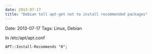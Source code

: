 ```yaml
---
date: 2013-07-17
title: "Debian tell apt-get not to install recommended packages"
---
```

Date: 2013-07-17
Tags: Linux, Debian

In /etc/apt/apt.conf

	APT::Install-Recommends "0";
